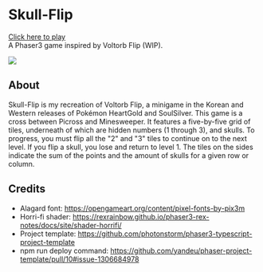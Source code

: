# Skull-Flip

[Click here to play](https://stavguo.github.io/skull-flip/)<br/>
A Phaser3 game inspired by Voltorb Flip (WIP).

<img src="dist/assets/img/bigDeadTile.svg">


## About

Skull-Flip is my recreation of Voltorb Flip, a minigame in the Korean and Western releases of Pokémon HeartGold and SoulSilver. This game is a cross between Picross and Minesweeper. It features a five-by-five grid of tiles, underneath of which are hidden numbers (1 through 3), and skulls. To progress, you must flip all the "2" and "3" tiles to continue on to the next level. If you flip a skull, you lose and return to level 1. The tiles on the sides indicate the sum of the points and the amount of skulls for a given row or column.


## Credits

* Alagard font: https://opengameart.org/content/pixel-fonts-by-pix3m
* Horri-fi shader: https://rexrainbow.github.io/phaser3-rex-notes/docs/site/shader-horrifi/
* Project template: https://github.com/photonstorm/phaser3-typescript-project-template
* npm run deploy command: https://github.com/yandeu/phaser-project-template/pull/10#issue-1306684978
